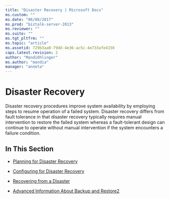 ```yaml
---
title: "Disaster Recovery | Microsoft Docs"
ms.custom: ""
ms.date: "06/08/2017"
ms.prod: "biztalk-server-2013"
ms.reviewer: ""
ms.suite: ""
ms.tgt_pltfrm: ""
ms.topic: "article"
ms.assetid: 729b3aa0-79dd-4e36-ac5c-4e733afe4156
caps.latest.revision: 2
author: "MandiOhlinger"
ms.author: "mandia"
manager: "anneta"
---
```

# Disaster Recovery
Disaster recovery procedures improve system availability by employing steps to resume operation of a failed system. Disaster recovery differs from fault tolerance in that disaster recovery typically requires manual intervention to restore the failed system whereas a fault-tolerant design can continue to operate without manual intervention if the system encounters a failure condition.  
  
## In This Section  
  
-   [Planning for Disaster Recovery](../technical-guides/planning-for-disaster-recovery.md)  
  
-   [Configuring for Disaster Recovery](../technical-guides/configuring-for-disaster-recovery.md)  
  
-   [Recovering from a Disaster](../technical-guides/recovering-from-a-disaster.md)  
  
-   [Advanced Information About Backup and Restore2](../technical-guides/advanced-information-about-backup-and-restore2.md)